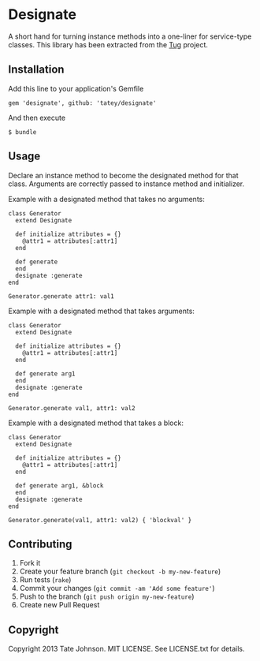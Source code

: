 # Designate

A short hand for turning instance methods into a one-liner for service-type
classes. This library has been extracted from the [Tug](https://tugapp.com)
project.

## Installation

Add this line to your application's Gemfile

    gem 'designate', github: 'tatey/designate'

And then execute

    $ bundle

## Usage

Declare an instance method to become the designated method for
that class. Arguments are correctly passed to instance method
and initializer.

Example with a designated method that takes no arguments:

    class Generator
      extend Designate

      def initialize attributes = {}
        @attr1 = attributes[:attr1]
      end

      def generate
      end
      designate :generate
    end

    Generator.generate attr1: val1

Example with a designated method that takes arguments:

    class Generator
      extend Designate

      def initialize attributes = {}
        @attr1 = attributes[:attr1]
      end

      def generate arg1
      end
      designate :generate
    end

    Generator.generate val1, attr1: val2

Example with a designated method that takes a block:

    class Generator
      extend Designate

      def initialize attributes = {}
        @attr1 = attributes[:attr1]
      end

      def generate arg1, &block
      end
      designate :generate
    end

    Generator.generate(val1, attr1: val2) { 'blockval' }

## Contributing

1. Fork it
2. Create your feature branch (`git checkout -b my-new-feature`)
3. Run tests (`rake`)
4. Commit your changes (`git commit -am 'Add some feature'`)
5. Push to the branch (`git push origin my-new-feature`)
6. Create new Pull Request

## Copyright

Copyright 2013 Tate Johnson. MIT LICENSE. See LICENSE.txt for details.
